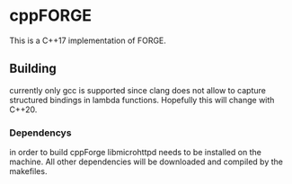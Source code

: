 # cppFORGE
This is a C++17 implementation of FORGE.

## Building
currently only gcc is supported since clang does not allow to capture structured bindings in lambda functions.
Hopefully this will change with C++20.

### Dependencys
in order to build cppForge libmicrohttpd needs to be installed on the machine.
All other dependencies will be downloaded and compiled by the makefiles.
